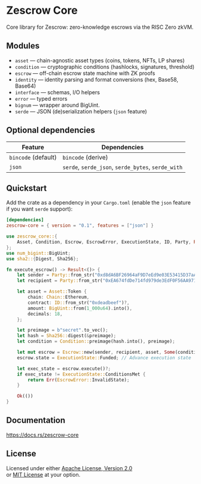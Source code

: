 # Zescrow Core

Core library for Zescrow: zero-knowledge escrows via the RISC Zero zkVM.

## Modules

- `asset` — chain-agnostic asset types (coins, tokens, NFTs, LP shares)  
- `condition` — cryptographic conditions (hashlocks, signatures, threshold)
- `escrow` — off-chain escrow state machine with ZK proofs
- `identity` — identity parsing and format conversions (hex, Base58, Base64)  
- `interface` — schemas, I/O helpers  
- `error` — typed errors  
- `bignum` — wrapper around BigUint.
- `serde` — JSON (de)serialization helpers (`json` feature)

## Optional dependencies

| Feature | Dependencies                                 |
|---------|----------------------------------------------|
| `bincode` (default) | `bincode` (derive)                  |
| `json`      | `serde`, `serde_json`, `serde_bytes`, `serde_with` |

## Quickstart

Add the crate as a dependency in your `Cargo.toml` (enable the `json` feature if you want `serde` support):

```toml
[dependencies]
zescrow-core = { version = "0.1", features = ["json"] }
```

```rust
use zescrow_core::{
    Asset, Condition, Escrow, EscrowError, ExecutionState, ID, Party, Result
};
use num_bigint::BigUint;
use sha2::{Digest, Sha256};

fn execute_escrow() -> Result<()> {
    let sender = Party::from_str("0xd8dA6BF26964aF9D7eEd9e03E53415D37aA96045")?;
    let recipient = Party::from_str("0xEA674fdDe714fd979de3EdF0F56AA9716B898ec8")?;

    let asset = Asset::Token {
        chain: Chain::Ethereum,
        contract: ID::from_str("0xdeadbeef")?,
        amount: BigUint::from(1_000u64).into(),
        decimals: 18,
    };

    let preimage = b"secret".to_vec();
    let hash = Sha256::digest(&preimage);
    let condition = Condition::preimage(hash.into(), preimage);

    let mut escrow = Escrow::new(sender, recipient, asset, Some(condition));
    escrow.state = ExecutionState::Funded; // Advance execution state

    let exec_state = escrow.execute()?;
    if exec_state != ExecutionState::ConditionsMet {
        return Err(EscrowError::InvalidState);
    }

    Ok(())
}
```

## Documentation

<https://docs.rs/zescrow-core>

## License

Licensed under either [Apache License, Version 2.0](../LICENSE-APACHE)  
or [MIT License](../LICENSE-MIT) at your option.
